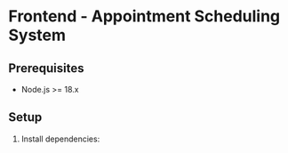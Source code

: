 # Frontend - Appointment Scheduling System

## Prerequisites

- Node.js >= 18.x

## Setup

1. Install dependencies: